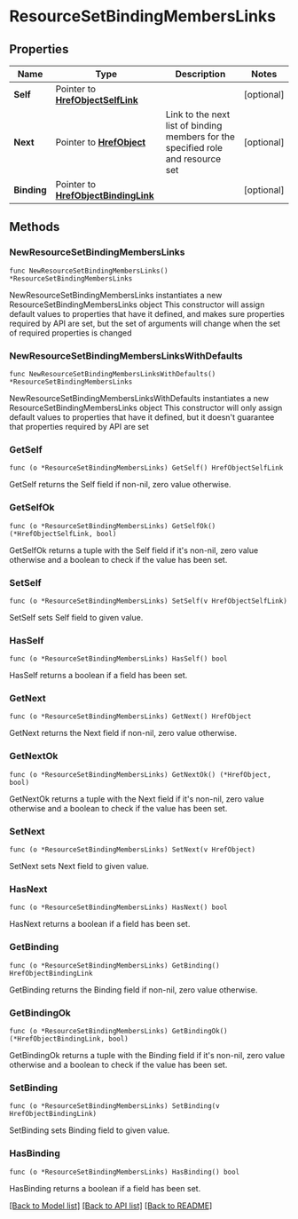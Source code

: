 # ResourceSetBindingMembersLinks

## Properties

Name | Type | Description | Notes
------------ | ------------- | ------------- | -------------
**Self** | Pointer to [**HrefObjectSelfLink**](HrefObjectSelfLink.md) |  | [optional] 
**Next** | Pointer to [**HrefObject**](HrefObject.md) | Link to the next list of binding members for the specified role and resource set | [optional] 
**Binding** | Pointer to [**HrefObjectBindingLink**](HrefObjectBindingLink.md) |  | [optional] 

## Methods

### NewResourceSetBindingMembersLinks

`func NewResourceSetBindingMembersLinks() *ResourceSetBindingMembersLinks`

NewResourceSetBindingMembersLinks instantiates a new ResourceSetBindingMembersLinks object
This constructor will assign default values to properties that have it defined,
and makes sure properties required by API are set, but the set of arguments
will change when the set of required properties is changed

### NewResourceSetBindingMembersLinksWithDefaults

`func NewResourceSetBindingMembersLinksWithDefaults() *ResourceSetBindingMembersLinks`

NewResourceSetBindingMembersLinksWithDefaults instantiates a new ResourceSetBindingMembersLinks object
This constructor will only assign default values to properties that have it defined,
but it doesn't guarantee that properties required by API are set

### GetSelf

`func (o *ResourceSetBindingMembersLinks) GetSelf() HrefObjectSelfLink`

GetSelf returns the Self field if non-nil, zero value otherwise.

### GetSelfOk

`func (o *ResourceSetBindingMembersLinks) GetSelfOk() (*HrefObjectSelfLink, bool)`

GetSelfOk returns a tuple with the Self field if it's non-nil, zero value otherwise
and a boolean to check if the value has been set.

### SetSelf

`func (o *ResourceSetBindingMembersLinks) SetSelf(v HrefObjectSelfLink)`

SetSelf sets Self field to given value.

### HasSelf

`func (o *ResourceSetBindingMembersLinks) HasSelf() bool`

HasSelf returns a boolean if a field has been set.

### GetNext

`func (o *ResourceSetBindingMembersLinks) GetNext() HrefObject`

GetNext returns the Next field if non-nil, zero value otherwise.

### GetNextOk

`func (o *ResourceSetBindingMembersLinks) GetNextOk() (*HrefObject, bool)`

GetNextOk returns a tuple with the Next field if it's non-nil, zero value otherwise
and a boolean to check if the value has been set.

### SetNext

`func (o *ResourceSetBindingMembersLinks) SetNext(v HrefObject)`

SetNext sets Next field to given value.

### HasNext

`func (o *ResourceSetBindingMembersLinks) HasNext() bool`

HasNext returns a boolean if a field has been set.

### GetBinding

`func (o *ResourceSetBindingMembersLinks) GetBinding() HrefObjectBindingLink`

GetBinding returns the Binding field if non-nil, zero value otherwise.

### GetBindingOk

`func (o *ResourceSetBindingMembersLinks) GetBindingOk() (*HrefObjectBindingLink, bool)`

GetBindingOk returns a tuple with the Binding field if it's non-nil, zero value otherwise
and a boolean to check if the value has been set.

### SetBinding

`func (o *ResourceSetBindingMembersLinks) SetBinding(v HrefObjectBindingLink)`

SetBinding sets Binding field to given value.

### HasBinding

`func (o *ResourceSetBindingMembersLinks) HasBinding() bool`

HasBinding returns a boolean if a field has been set.


[[Back to Model list]](../README.md#documentation-for-models) [[Back to API list]](../README.md#documentation-for-api-endpoints) [[Back to README]](../README.md)


